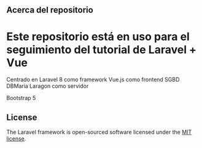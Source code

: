 

## Acerca del repositorio

Este repositorio está en uso para el seguimiento del tutorial de Laravel + Vue
=======
Centrado en Laravel 8 como framework
Vue.js como frontend 
SGBD DBMaria 
Laragon como servidor

Bootstrap 5

## License

The Laravel framework is open-sourced software licensed under the [MIT license](https://opensource.org/licenses/MIT).
